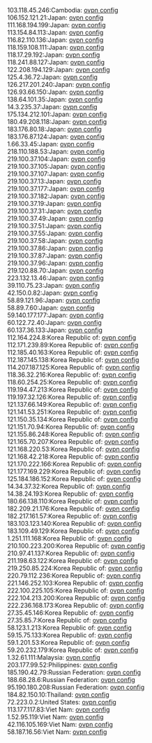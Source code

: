 103.118.45.246:Cambodia: [ovpn config](vpn/103_118_45_246.ovpn)  
106.152.121.21:Japan: [ovpn config](vpn/106_152_121_21.ovpn)  
111.168.194.199:Japan: [ovpn config](vpn/111_168_194_199.ovpn)  
113.154.84.113:Japan: [ovpn config](vpn/113_154_84_113.ovpn)  
116.82.110.136:Japan: [ovpn config](vpn/116_82_110_136.ovpn)  
118.159.108.111:Japan: [ovpn config](vpn/118_159_108_111.ovpn)  
118.17.29.192:Japan: [ovpn config](vpn/118_17_29_192.ovpn)  
118.241.88.127:Japan: [ovpn config](vpn/118_241_88_127.ovpn)  
122.208.194.129:Japan: [ovpn config](vpn/122_208_194_129.ovpn)  
125.4.36.72:Japan: [ovpn config](vpn/125_4_36_72.ovpn)  
126.217.201.240:Japan: [ovpn config](vpn/126_217_201_240.ovpn)  
126.93.66.150:Japan: [ovpn config](vpn/126_93_66_150.ovpn)  
138.64.101.35:Japan: [ovpn config](vpn/138_64_101_35.ovpn)  
14.3.235.37:Japan: [ovpn config](vpn/14_3_235_37.ovpn)  
175.134.212.101:Japan: [ovpn config](vpn/175_134_212_101.ovpn)  
180.49.208.118:Japan: [ovpn config](vpn/180_49_208_118.ovpn)  
183.176.80.18:Japan: [ovpn config](vpn/183_176_80_18.ovpn)  
183.176.87.124:Japan: [ovpn config](vpn/183_176_87_124.ovpn)  
1.66.33.45:Japan: [ovpn config](vpn/1_66_33_45.ovpn)  
218.110.188.53:Japan: [ovpn config](vpn/218_110_188_53.ovpn)  
219.100.37.104:Japan: [ovpn config](vpn/219_100_37_104.ovpn)  
219.100.37.105:Japan: [ovpn config](vpn/219_100_37_105.ovpn)  
219.100.37.107:Japan: [ovpn config](vpn/219_100_37_107.ovpn)  
219.100.37.13:Japan: [ovpn config](vpn/219_100_37_13.ovpn)  
219.100.37.177:Japan: [ovpn config](vpn/219_100_37_177.ovpn)  
219.100.37.182:Japan: [ovpn config](vpn/219_100_37_182.ovpn)  
219.100.37.19:Japan: [ovpn config](vpn/219_100_37_19.ovpn)  
219.100.37.31:Japan: [ovpn config](vpn/219_100_37_31.ovpn)  
219.100.37.49:Japan: [ovpn config](vpn/219_100_37_49.ovpn)  
219.100.37.51:Japan: [ovpn config](vpn/219_100_37_51.ovpn)  
219.100.37.55:Japan: [ovpn config](vpn/219_100_37_55.ovpn)  
219.100.37.58:Japan: [ovpn config](vpn/219_100_37_58.ovpn)  
219.100.37.86:Japan: [ovpn config](vpn/219_100_37_86.ovpn)  
219.100.37.87:Japan: [ovpn config](vpn/219_100_37_87.ovpn)  
219.100.37.96:Japan: [ovpn config](vpn/219_100_37_96.ovpn)  
219.120.88.70:Japan: [ovpn config](vpn/219_120_88_70.ovpn)  
223.132.13.46:Japan: [ovpn config](vpn/223_132_13_46.ovpn)  
39.110.75.23:Japan: [ovpn config](vpn/39_110_75_23.ovpn)  
42.150.0.82:Japan: [ovpn config](vpn/42_150_0_82.ovpn)  
58.89.121.96:Japan: [ovpn config](vpn/58_89_121_96.ovpn)  
58.89.7.60:Japan: [ovpn config](vpn/58_89_7_60.ovpn)  
59.140.177.177:Japan: [ovpn config](vpn/59_140_177_177.ovpn)  
60.122.72.40:Japan: [ovpn config](vpn/60_122_72_40.ovpn)  
60.137.36.133:Japan: [ovpn config](vpn/60_137_36_133.ovpn)  
112.164.224.8:Korea Republic of: [ovpn config](vpn/112_164_224_8.ovpn)  
112.171.239.89:Korea Republic of: [ovpn config](vpn/112_171_239_89.ovpn)  
112.185.40.163:Korea Republic of: [ovpn config](vpn/112_185_40_163.ovpn)  
112.187.145.138:Korea Republic of: [ovpn config](vpn/112_187_145_138.ovpn)  
114.207.187.125:Korea Republic of: [ovpn config](vpn/114_207_187_125.ovpn)  
118.36.32.216:Korea Republic of: [ovpn config](vpn/118_36_32_216.ovpn)  
118.60.254.25:Korea Republic of: [ovpn config](vpn/118_60_254_25.ovpn)  
119.194.47.213:Korea Republic of: [ovpn config](vpn/119_194_47_213.ovpn)  
119.197.32.126:Korea Republic of: [ovpn config](vpn/119_197_32_126.ovpn)  
121.137.66.149:Korea Republic of: [ovpn config](vpn/121_137_66_149.ovpn)  
121.141.53.251:Korea Republic of: [ovpn config](vpn/121_141_53_251.ovpn)  
121.150.35.134:Korea Republic of: [ovpn config](vpn/121_150_35_134.ovpn)  
121.151.70.94:Korea Republic of: [ovpn config](vpn/121_151_70_94.ovpn)  
121.155.86.248:Korea Republic of: [ovpn config](vpn/121_155_86_248.ovpn)  
121.165.70.207:Korea Republic of: [ovpn config](vpn/121_165_70_207.ovpn)  
121.168.220.53:Korea Republic of: [ovpn config](vpn/121_168_220_53.ovpn)  
121.168.42.218:Korea Republic of: [ovpn config](vpn/121_168_42_218.ovpn)  
121.170.222.166:Korea Republic of: [ovpn config](vpn/121_170_222_166.ovpn)  
121.177.169.229:Korea Republic of: [ovpn config](vpn/121_177_169_229.ovpn)  
125.184.186.152:Korea Republic of: [ovpn config](vpn/125_184_186_152.ovpn)  
14.34.37.32:Korea Republic of: [ovpn config](vpn/14_34_37_32.ovpn)  
14.38.24.193:Korea Republic of: [ovpn config](vpn/14_38_24_193.ovpn)  
180.66.138.110:Korea Republic of: [ovpn config](vpn/180_66_138_110.ovpn)  
182.209.21.176:Korea Republic of: [ovpn config](vpn/182_209_21_176.ovpn)  
182.217.161.57:Korea Republic of: [ovpn config](vpn/182_217_161_57.ovpn)  
183.103.123.140:Korea Republic of: [ovpn config](vpn/183_103_123_140.ovpn)  
183.109.49.129:Korea Republic of: [ovpn config](vpn/183_109_49_129.ovpn)  
1.251.111.168:Korea Republic of: [ovpn config](vpn/1_251_111_168.ovpn)  
210.100.223.200:Korea Republic of: [ovpn config](vpn/210_100_223_200.ovpn)  
210.97.41.137:Korea Republic of: [ovpn config](vpn/210_97_41_137.ovpn)  
211.198.63.122:Korea Republic of: [ovpn config](vpn/211_198_63_122.ovpn)  
219.250.85.224:Korea Republic of: [ovpn config](vpn/219_250_85_224.ovpn)  
220.79.112.236:Korea Republic of: [ovpn config](vpn/220_79_112_236.ovpn)  
221.146.252.103:Korea Republic of: [ovpn config](vpn/221_146_252_103.ovpn)  
222.100.225.105:Korea Republic of: [ovpn config](vpn/222_100_225_105.ovpn)  
222.104.213.200:Korea Republic of: [ovpn config](vpn/222_104_213_200.ovpn)  
222.236.168.173:Korea Republic of: [ovpn config](vpn/222_236_168_173.ovpn)  
27.35.45.146:Korea Republic of: [ovpn config](vpn/27_35_45_146.ovpn)  
27.35.85.7:Korea Republic of: [ovpn config](vpn/27_35_85_7.ovpn)  
58.123.1.213:Korea Republic of: [ovpn config](vpn/58_123_1_213.ovpn)  
59.15.75.133:Korea Republic of: [ovpn config](vpn/59_15_75_133.ovpn)  
59.1.201.53:Korea Republic of: [ovpn config](vpn/59_1_201_53.ovpn)  
59.20.232.179:Korea Republic of: [ovpn config](vpn/59_20_232_179.ovpn)  
1.32.61.111:Malaysia: [ovpn config](vpn/1_32_61_111.ovpn)  
203.177.99.52:Philippines: [ovpn config](vpn/203_177_99_52.ovpn)  
185.190.42.79:Russian Federation: [ovpn config](vpn/185_190_42_79.ovpn)  
188.68.28.6:Russian Federation: [ovpn config](vpn/188_68_28_6.ovpn)  
95.190.180.208:Russian Federation: [ovpn config](vpn/95_190_180_208.ovpn)  
184.82.150.10:Thailand: [ovpn config](vpn/184_82_150_10.ovpn)  
72.223.0.2:United States: [ovpn config](vpn/72_223_0_2.ovpn)  
113.177.117.83:Viet Nam: [ovpn config](vpn/113_177_117_83.ovpn)  
1.52.95.119:Viet Nam: [ovpn config](vpn/1_52_95_119.ovpn)  
42.116.105.169:Viet Nam: [ovpn config](vpn/42_116_105_169.ovpn)  
58.187.16.56:Viet Nam: [ovpn config](vpn/58_187_16_56.ovpn)  
